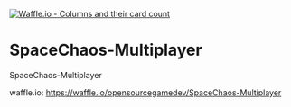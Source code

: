 [![Waffle.io - Columns and their card count](https://badge.waffle.io/opensourcegamedev/SpaceChaos-Multiplayer.png?columns=all)](https://waffle.io/opensourcegamedev/SpaceChaos-Multiplayer?utm_source=badge)
# SpaceChaos-Multiplayer

SpaceChaos-Multiplayer

waffle.io: https://waffle.io/opensourcegamedev/SpaceChaos-Multiplayer
